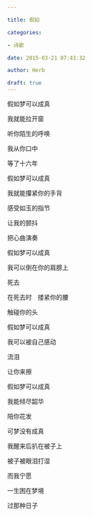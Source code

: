 ```yaml
---

title: 假如

categories:

- 诗歌

date: 2015-03-21 07:43:32

author: Herb

draft: true
---
```


假如梦可以成真

我就能拉开窗

听你陌生的呼唤

我从你口中

等了十六年



假如梦可以成真

我就能攥紧你的手背

感受如玉的指节

让我的颤抖

把心曲演奏



假如梦可以成真

我可以倒在你的肩膀上

死去

在死去时　搂紧你的腰

触碰你的头



假如梦可以成真

我可以被自己感动

流泪

让你来擦



假如梦可以成真

我能倾尽韶华

陪你花发



可梦没有成真

我醒来后扒在被子上

被子被眼泪打湿

而我宁愿

一生困在梦境

过那种日子